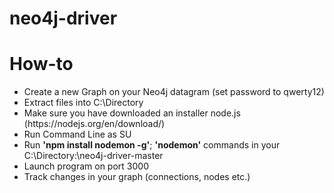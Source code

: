 # neo4j-driver

<h1> How-to </h1>
<ul>
  <li>Create a  new Graph on your Neo4j datagram (set password to qwerty12)
  <li>Extract files into C:\Directory
  <li>Make sure you have downloaded an installer node.js (https://nodejs.org/en/download/)
  <li>Run Command Line as SU
  <li>Run <strong>'npm install nodemon -g'</strong>; <strong>'nodemon'</strong> commands in your C:\Directory:\neo4j-driver-master
  <li>Launch program on port 3000
  <li>Track changes in your graph (connections, nodes etc.)
</ul>
